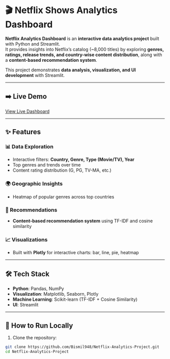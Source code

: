 # 🎬 Netflix Shows Analytics Dashboard

**Netflix Analytics Dashboard** is an **interactive data analytics project** built with Python and Streamlit.  
It provides insights into Netflix’s catalog (~8,000 titles) by exploring **genres, ratings, release trends, and country-wise content distribution**, along with a **content-based recommendation system**.  

This project demonstrates **data analysis, visualization, and UI development** with Streamlit.

---

## ➡️ Live Demo
[View Live Dashboard](https://netflix-analytics-project-crlv4m7mptszkcudffizzh.streamlit.app/)

---

## ✨ Features

### 📊 Data Exploration
- Interactive filters: **Country, Genre, Type (Movie/TV), Year**  
- Top genres and trends over time  
- Content rating distribution (G, PG, TV-MA, etc.)  

### 🌍 Geographic Insights
- Heatmap of popular genres across top countries  

### 🍿 Recommendations
- **Content-based recommendation system** using TF-IDF and cosine similarity  

### 📈 Visualizations
- Built with **Plotly** for interactive charts: bar, line, pie, heatmap  

---

## 🛠️ Tech Stack
- **Python**: Pandas, NumPy  
- **Visualization**: Matplotlib, Seaborn, Plotly  
- **Machine Learning**: Scikit-learn (TF-IDF + Cosine Similarity)  
- **UI**: Streamlit  

---

## 🚀 How to Run Locally

1. Clone the repository:
```bash
git clone https://github.com/Bismil948/Netflix-Analytics-Project.git
cd Netflix-Analytics-Project
